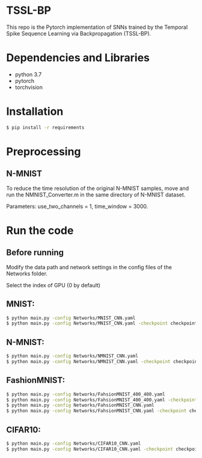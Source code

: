 # TSSL-BP
This repo is the Pytorch implementation of SNNs trained by the Temporal Spike Sequence Learning via Backpropagation (TSSL-BP).

# Dependencies and Libraries
* python 3.7
* pytorch
* torchvision

# Installation
```sh
$ pip install -r requirements
```

# Preprocessing
## N-MNIST
To reduce the time resolution of the original N-MNIST samples, move and run the NMNIST_Converter.m in the same directory of N-MNIST dataset. 

Parameters: use_two_channels = 1, time_window = 3000.

# Run the code
## Before running
Modify the data path and network settings in the config files of the Networks folder. 

Select the index of GPU (0 by default)

## MNIST:
```sh
$ python main.py -config Networks/MNIST_CNN.yaml
$ python main.py -config Networks/MNIST_CNN.yaml -checkpoint checkpoint/ckpt.pth // load the checkpoint
```

## N-MNIST:
```sh
$ python main.py -config Networks/NMNIST_CNN.yaml
$ python main.py -config Networks/NMNIST_CNN.yaml -checkpoint checkpoint/ckpt.pth // load the checkpoint
```

## FashionMNIST:
```sh
$ python main.py -config Networks/FahsionMNIST_400_400.yaml
$ python main.py -config Networks/FahsionMNIST_400_400.yaml -checkpoint checkpoint/ckpt.pth // load the checkpoint
$ python main.py -config Networks/FahsionMNIST_CNN.yaml
$ python main.py -config Networks/FahsionMNIST_CNN.yaml -checkpoint checkpoint/ckpt.pth // load with checkpoint
```

## CIFAR10:
```sh
$ python main.py -config Networks/CIFAR10_CNN.yaml
$ python main.py -config Networks/CIFAR10_CNN.yaml -checkpoint checkpoint/ckpt.pth   // load the checkpoint
```
